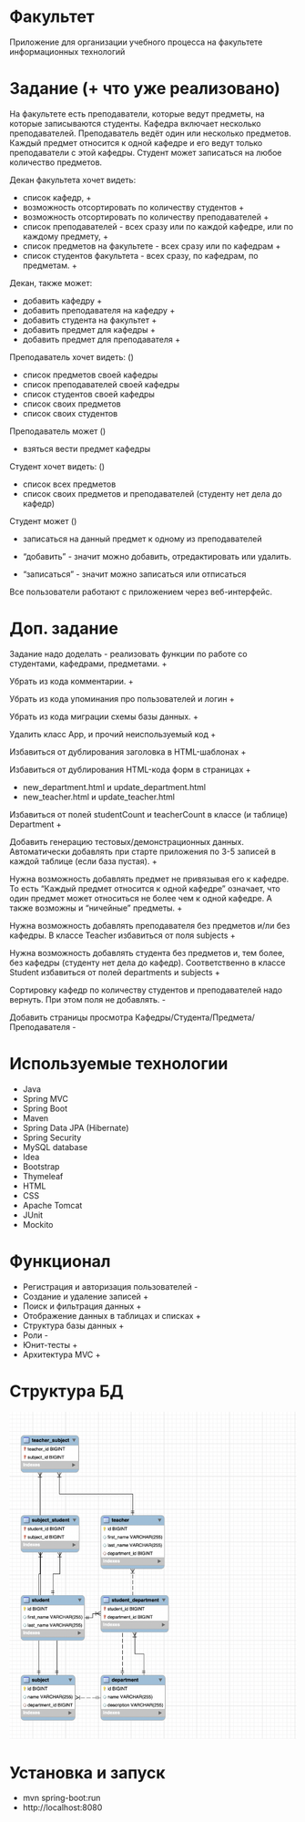 # Факультет
Приложение для организации учебного процесса на факультете информационных технологий

# Задание (+ что уже реализовано)
На факультете есть преподаватели, которые ведут предметы, на которые записываются студенты. Кафедра включает несколько преподавателей. Преподаватель ведёт один или несколько предметов. Каждый предмет относится к одной кафедре и его ведут только преподаватели с этой кафедры. Студент может записаться на любое количество предметов.

Декан факультета хочет видеть:
* список кафедр,  +
* возможность отсортировать по количеству студентов  +
* возможность отсортировать по количеству преподавателей +
* список преподавателей - всех сразу или по каждой кафедре, или по каждому предмету, +
* список предметов на факультете - всех сразу или по кафедрам +
* список студентов факультета - всех сразу, по кафедрам, по предметам. +

Декан, также может:
* добавить кафедру +
* добавить преподавателя на кафедру +
* добавить студента на факультет +
* добавить предмет для кафедры +
* добавить предмет для преподавателя +

Преподаватель хочет видеть: ()
* список предметов своей кафедры
* список преподавателей своей кафедры
* список студентов своей кафедры
* список своих предметов
* список своих студентов

Преподаватель может ()
* взяться вести предмет кафедры

Студент хочет видеть: ()
* список всех предметов
* список своих предметов и преподавателей
(студенту нет дела до кафедр)

Студент может ()
* записаться на данный предмет к одному из преподавателей

* “добавить” - значит можно добавить, отредактировать или удалить.
* “записаться” - значит можно записаться или отписаться

Все пользователи работают с приложением через веб-интерфейс.

# Доп. задание 
Задание надо доделать - реализовать функции по работе со студентами, кафедрами, предметами. +

Убрать из кода комментарии. +

Убрать из кода упоминания про пользователей и логин + 

Убрать из кода миграции схемы базы данных. +

Удалить класс App, и прочий неиспользуемый код +

Избавиться от дублирования заголовка в HTML-шаблонах +

Избавиться от дублирования HTML-кода форм в страницах  +
* new_department.html и update_department.html
* new_teacher.html и update_teacher.html

Избавиться от полей studentCount и teacherCount в классе (и таблице) Department +

Добавить генерацию тестовых/демонстрационных данных.
Автоматически добавлять при старте приложения по 3-5 записей в каждой таблице (если база пустая). +

Нужна возможность добавлять предмет не привязывая его к кафедре. То есть “Каждый предмет относится к одной кафедре” означает, что один предмет может относиться не более чем к одной кафедре. А также возможны и “ничейные” предметы. +

Нужна возможность добавлять преподавателя без предметов и/ли без кафедры.
В классе Teacher избавиться от поля subjects  +

Нужна возможность добавлять студента без предметов и, тем более, без кафедры (студенту нет дела до кафедр). Соответственно в классе Student избавиться от полей departments и subjects +

Сортировку кафедр по количеству студентов и преподавателей надо вернуть. При этом поля не добавлять. -

Добавить страницы просмотра Кафедры/Студента/Предмета/Преподавателя -



# Используемые технологии

* Java
* Spring MVC
* Spring Boot
* Maven
* Spring Data JPA (Hibernate)
* Spring Security
* MySQL database
* Idea
* Bootstrap
* Thymeleaf
* HTML
* CSS
* Apache Tomcat
* JUnit
* Mockito

# Функционал

* Регистрация и авторизация пользователей -
* Создание и удаление записей +
* Поиск и фильтрация данных +
* Отображение данных в таблицах и списках +
* Структура базы данных +
* Роли -
* Юнит-тесты +
* Архитектура MVC + 

# Структура БД
![Image alt](https://github.com/ArtsiomChekh/faculty-app/blob/b9102fc02c85e27e123ceb751eef375075b9b655/src/main/resources/static/img/MyDB.png)

# Установка и запуск
* mvn spring-boot:run
* http://localhost:8080
